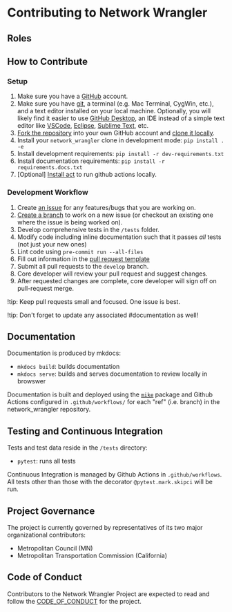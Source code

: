 # Contributing to Network Wrangler


## Roles


## How to Contribute


### Setup

1. Make sure you have a [GitHub](https://github.com/) account.  
2. Make sure you have [git](https://git-scm.com/downloads), a terminal (e.g. Mac Terminal, CygWin, etc.), and a text editor installed on your local machine.  Optionally, you will likely find it easier to use [GitHub Desktop](https://desktop.github.com/), an IDE instead of a simple text editor like [VSCode](https://code.visualstudio.com/), [Eclipse](https://www.eclipse.org/), [Sublime Text](https://www.sublimetext.com/), etc.  
3. [Fork the repository](https://github.com/wsp-sag/network_wrangler/fork) into your own GitHub account and [clone it locally](https://docs.github.com/en/repositories/creating-and-managing-repositories/cloning-a-repository).  
4. Install your `network_wrangler` clone in development mode: `pip install . -e`
5. Install development requirements: `pip install -r dev-requirements.txt`
5. Install documentation requirements: `pip install -r requirements.docs.txt`
6. \[Optional\] [Install act](https://github.com/nektos/act) to run github actions locally.  

### Development Workflow

1. Create [an issue](https://github.com/wsp-sag/network_wrangler/issues) for any features/bugs that you are working on.
2. [Create a branch](https://docs.github.com/en/pull-requests/collaborating-with-pull-requests/proposing-changes-to-your-work-with-pull-requests/creating-and-deleting-branches-within-your-repository) to work on a new issue (or checkout an existing one where the issue is being worked on).  
3. Develop comprehensive tests in the `/tests` folder.
4. Modify code including inline documentation such that it passes *all*  tests (not just your new ones)
5. Lint code using `pre-commit run --all-files`
6. Fill out information in the [pull request template](https://github.com/wsp-sag/network_wrangler/blob/master/.github/pull_request_template.md)
7. Submit all pull requests to the `develop` branch.
8. Core developer will review your pull request and suggest changes.
9. After requested changes are complete, core developer will sign off on pull-request merge.

!tip: Keep pull requests small and focused. One issue is best.

!tip: Don't forget to update any associated #documentation as well!

## Documentation

Documentation is produced by mkdocs:

- `mkdocs build`: builds documentation
- `mkdocs serve`: builds and serves documentation to review locally in browswer

Documentation is built and deployed using the [`mike`](https://github.com/jimporter/mike) package and Github Actions configured in `.github/workflows/` for each "ref" (i.e. branch) in the network_wrangler repository.

## Testing and Continuous Integration

Tests and test data reside in the `/tests` directory:

- `pytest`: runs all tests

Continuous Integration is managed by Github Actions in `.github/workflows`.  
All tests other than those with the decorator `@pytest.mark.skipci` will be run.

## Project Governance

The project is currently governed by representatives of its two major organizational contributors:

- Metropolitan Council (MN)
- Metropolitan Transportation Commission (California)

## Code of Conduct

Contributors to the Network Wrangler Project are expected to read and follow the [CODE_OF_CONDUCT](CODE_OF_CONDUCT.md) for the project.
